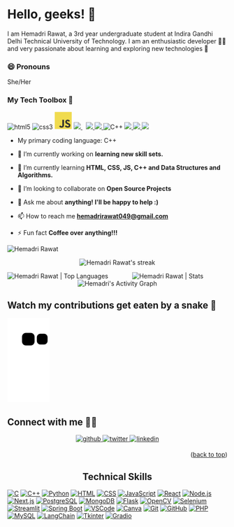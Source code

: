 # Hello, geeks! 👋
I am Hemadri Rawat, a 3rd year undergraduate student at Indira Gandhi Delhi Technical University of Technology. I am an enthusiastic developer 👩‍💻 and very passionate about learning and exploring new technologies 🚀

### 😄 Pronouns
She/Her

### My Tech Toolbox 🧰 

<p align="left">
<img src="https://upload.wikimedia.org/wikipedia/commons/thumb/6/61/HTML5_logo_and_wordmark.svg/512px-HTML5_logo_and_wordmark.svg.png" alt="html5" height="40"/> 
<img src="https://upload.wikimedia.org/wikipedia/commons/thumb/d/d5/CSS3_logo_and_wordmark.svg/1200px-CSS3_logo_and_wordmark.svg.png" alt="css3" height="40"/> 
<img src="https://raw.githubusercontent.com/devicons/devicon/master/icons/javascript/javascript-original.svg" alt="javascript" height="40"/>
<a href="https://nodejs.org" target="_blank"> <img src="https://nodejs.org/static/images/logo.svg" height="48" /> </a> &nbsp;
<a href="https://reactjs.org/" target="_blank"> <img src="https://img.icons8.com/color/48/000000/react-native.png"/> </a>
<a href="https://getbootstrap.com" target="_blank"> <img src="https://img.icons8.com/color/48/000000/bootstrap.png"/> </a> 
<img src="https://i.pinimg.com/originals/99/f8/87/99f887833c475448723d3c9ac16c179b.png" alt="C++" width="40" height="40"/> 
<a href="https://www.python.org" target="_blank"> <img src="https://img.icons8.com/color/48/000000/python.png"/> </a> 
<a href="https://www.mysql.com/" target="_blank"> <img src="https://img.icons8.com/fluent/50/000000/mysql-logo.png"/> </a> 
<a href="https://www.php.net/" target="_blank"> <img src="https://img.icons8.com/dusk/64/000000/php-logo.png"/> </a>  
</p>

* My primary coding language: C++
- 🔭 I’m currently working on **learning new skill sets.**

- 🌱 I’m currently learning **HTML, CSS, JS, C++ and Data Structures and Algorithms.**

- 👯 I’m looking to collaborate on **Open Source Projects**

- 💬 Ask me about **anything! I'll be happy to help :)**

- 📫 How to reach me **hemadrirawat049@gmail.com**

- ⚡ Fun fact **Coffee over anything!!!**
  
<p align="left"> <img src="https://komarev.com/ghpvc/?username=Hemadri049" alt="Hemadri Rawat" /> </p>
<p align="center">
    <img title="🔥 Get streak stats for your profile at git.io/streak-stats" alt="Hemadri Rawat's streak" src="https://github-readme-streak-stats.herokuapp.com/?user=Hemadri049&theme=black-ice&hide_border=true&stroke=0000&background=060A0CD0"/>
</p>

<p><img align="left" src="https://github-readme-stats.vercel.app/api/top-langs?username=Hemadri049&show_icons=true&theme=gotham" alt="Hemadri Rawat | Top Languages" /></p>

<p align="center">
    <img src="https://github-readme-stats.vercel.app/api?username=Hemadri049&show_icons=true&theme=gotham" alt="Hemadri Rawat | Stats" />
    <img alt="Hemadri's Activity Graph" src="https://activity-graph.herokuapp.com/graph?username=Hemadri049&bg_color=0D1117&color=5BCDEC&line=5BCDEC&point=FFFFFF&hide_border=true" />
</p>

## Watch my contributions get eaten by a snake 🐍
![snake gif](https://github.com/AartiKushwaha/AartiKushwaha/blob/output/github-contribution-grid-snake.svg)

## Connect with me 👩‍💻  
<div align="center">
<a href="https://github.com/hemadrirawat" target="_blank">
<img src="https://img.shields.io/badge/github-%2324292e.svg?&style=for-the-badge&logo=github&logoColor=white" alt=github style="margin-bottom: 5px;" />
</a>
<a href="https://twitter.com/hemadri0201" target="_blank">
<img src="https://img.shields.io/badge/twitter-%2300acee.svg?&style=for-the-badge&logo=twitter&logoColor=white" alt=twitter style="margin-bottom: 5px;" />
</a>
<a href="https://www.linkedin.com/in/hemadri-rawat-b00b5520b/" target="_blank">
<img src="https://img.shields.io/badge/linkedin-%231E77B5.svg?&style=for-the-badge&logo=linkedin&logoColor=white" alt=linkedin style="margin-bottom: 5px;" />
</a>
<p align="right">(<a href="https://github.com/hemadrirawat">back to top</a>)</p>


## Technical Skills
<p align="left">
<a href="https://en.wikipedia.org/wiki/C_(programming_language)" target="_blank"><img src="https://img.icons8.com/color/48/000000/c-programming.png" alt="C" height="40"/></a>
<a href="https://en.wikipedia.org/wiki/C%2B%2B" target="_blank"><img src="https://img.icons8.com/color/48/000000/c-plus-plus-logo.png" alt="C++" height="40"/></a>
<a href="https://www.python.org/" target="_blank"><img src="https://img.icons8.com/color/48/000000/python.png" alt="Python" height="40"/></a>
<a href="https://developer.mozilla.org/en-US/docs/Web/HTML" target="_blank"><img src="https://img.icons8.com/color/48/000000/html-5.png" alt="HTML" height="40"/></a>
<a href="https://developer.mozilla.org/en-US/docs/Web/CSS" target="_blank"><img src="https://img.icons8.com/color/48/000000/css3.png" alt="CSS" height="40"/></a>
<a href="https://www.javascript.com/" target="_blank"><img src="https://img.icons8.com/color/48/000000/javascript.png" alt="JavaScript" height="40"/></a>
<a href="https://reactjs.org/" target="_blank"><img src="https://img.icons8.com/color/48/000000/react-native.png" alt="React" height="40"/></a>
<a href="https://nodejs.org/en/" target="_blank"><img src="https://img.icons8.com/color/48/000000/nodejs.png" alt="Node.js" height="40"/></a>
<a href="https://nextjs.org/" target="_blank"><img src="https://img.icons8.com/color/48/000000/nextjs.png" alt="Next.js" height="40"/></a>
<a href="https://www.postgresql.org/" target="_blank"><img src="https://img.icons8.com/color/48/000000/postgresql.png" alt="PostgreSQL" height="40"/></a>
<a href="https://www.mongodb.com/" target="_blank"><img src="https://img.icons8.com/color/48/000000/mongodb.png" alt="MongoDB" height="40"/></a>
<a href="https://flask.palletsprojects.com/" target="_blank"><img src="https://img.icons8.com/color/48/000000/flask.png" alt="Flask" height="40"/></a>
<a href="https://opencv.org/" target="_blank"><img src="https://img.icons8.com/color/48/000000/opencv.png" alt="OpenCV" height="40"/></a>
<a href="https://www.selenium.dev/" target="_blank"><img src="https://img.icons8.com/color/48/000000/selenium.png" alt="Selenium" height="40"/></a>
<a href="https://streamlit.io/" target="_blank"><img src="https://img.icons8.com/color/48/000000/streamlit.png" alt="Streamlit" height="40"/></a>
<a href="https://spring.io/projects/spring-boot" target="_blank"><img src="https://img.icons8.com/color/48/000000/spring-logo.png" alt="Spring Boot" height="40"/></a>
<a href="https://code.visualstudio.com/" target="_blank"><img src="https://img.icons8.com/color/48/000000/visual-studio-code-2019.png" alt="VSCode" height="40"/></a>
<a href="https://www.figma.com/" target="_blank

"><img src="https://img.icons8.com/color/48/000000/figma.png" alt="Figma" height="40"/></a>
<a href="https://www.canva.com/" target="_blank"><img src="https://img.icons8.com/color/48/000000/canva.png" alt="Canva" height="40"/></a>
<a href="https://git-scm.com/" target="_blank"><img src="https://img.icons8.com/color/48/000000/git.png" alt="Git" height="40"/></a>
<a href="https://github.com/" target="_blank"><img src="https://img.icons8.com/color/48/000000/github--v1.png" alt="GitHub" height="40"/></a>
<a href="https://www.php.net/" target="_blank"><img src="https://img.icons8.com/color/48/000000/php.png" alt="PHP" height="40"/></a>
<a href="https://www.mysql.com/" target="_blank"><img src="https://img.icons8.com/color/48/000000/mysql-logo.png" alt="MySQL" height="40"/></a>
<a href="https://www.langchain.com/" target="_blank"><img src="https://img.icons8.com/color/48/000000/langchain.png" alt="LangChain" height="40"/></a>
<a href="https://wiki.python.org/moin/TkInter" target="_blank"><img src="https://img.icons8.com/color/48/000000/tkinter.png" alt="Tkinter" height="40"/></a>
<a href="https://gradio.app/" target="_blank"><img src="https://img.icons8.com/color/48/000000/gradio.png" alt="Gradio" height="40"/></a>
</p>


